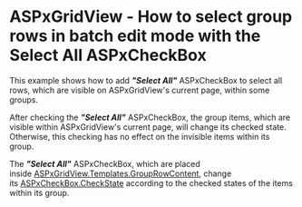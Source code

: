 # ASPxGridView - How to select group rows in batch edit mode with the Select All ASPxCheckBox


<p>This example shows how to add <strong><em>"Select All"</em></strong> ASPxCheckBox to select all rows, which are visible on ASPxGridView's current page, within some groups. </p>
<p>After checking the <strong><em>"Select All"</em></strong> ASPxCheckBox, the group items, which are visible within ASPxGridView's current page, will change its checked state. Otherwise, this checking has no effect on the invisible items within its group.</p>
<p>The<em> </em><strong><em>"Select All"</em></strong> ASPxCheckBox, which are placed inside <a href="https://documentation.devexpress.com/AspNet/DevExpress.Web.GridViewTemplates.GroupRowContent.property">ASPxGridView.Templates.GroupRowContent</a>, change its <a href="https://documentation.devexpress.com/AspNet/DevExpress.Web.ASPxCheckBox.CheckState.property">ASPxCheckBox.CheckState</a> according to the checked states of the items within its group. </p>

<br/>


